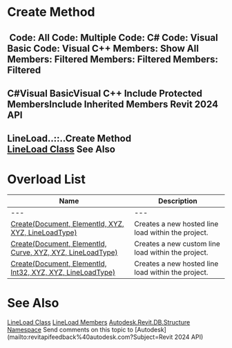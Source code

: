 # Create Method

﻿
 Code: All Code: Multiple Code: C# Code: Visual Basic Code: Visual C++  Members: Show All Members: Filtered Members: Filtered Members: Filtered   
---  
C#Visual BasicVisual C++
Include Protected MembersInclude Inherited Members
Revit 2024 API  
---  
LineLoad..::..Create Method   
[LineLoad Class](ee5ec273-350a-1cdb-d136-0c454bb1446a.md "LineLoad Class") See Also  
---  
# Overload List
| Name | Description |
| --- | --- |
| --- | --- | --- |
| [Create(Document, ElementId, XYZ, XYZ, LineLoadType)](1b88a5e9-03ee-2a20-652d-f68586776dda.md "Create Method \(Document, ElementId, XYZ, XYZ, LineLoadType\)") | Creates a new hosted line load within the project. |
| [Create(Document, ElementId, Curve, XYZ, XYZ, LineLoadType)](6f4e235f-8aed-5f41-6d85-024e556dcb17.md "Create Method \(Document, ElementId, Curve, XYZ, XYZ, LineLoadType\)") | Creates a new custom line load within the project. |
| [Create(Document, ElementId, Int32, XYZ, XYZ, LineLoadType)](f4ad118f-7ba8-3050-2738-7ecc1704f0fb.md "Create Method \(Document, ElementId, Int32, XYZ, XYZ, LineLoadType\)") | Creates a new hosted line load within the project. |

# See Also
[LineLoad Class](ee5ec273-350a-1cdb-d136-0c454bb1446a.md "LineLoad Class")
[LineLoad Members](2befc0dc-d2e7-7bb0-5779-2d98e0570c79.md "LineLoad Members")
[Autodesk.Revit.DB.Structure Namespace](d586b341-f687-9d90-e96d-255806b7d4fc.md "Autodesk.Revit.DB.Structure Namespace")
Send comments on this topic to [Autodesk](mailto:revitapifeedback%40autodesk.com?Subject=Revit 2024 API)
